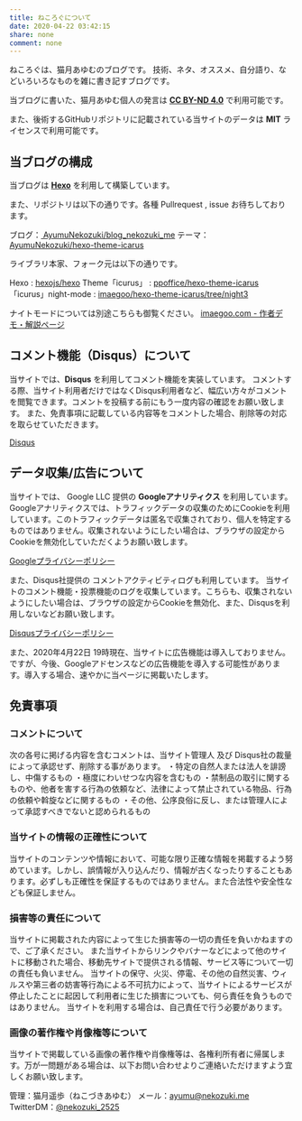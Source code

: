 ```yaml
---
title: ねころぐについて
date: 2020-04-22 03:42:15
share: none
comment: none
---
```

ねころぐは、猫月あゆむのブログです。
技術、ネタ、オススメ、自分語り、などいろいろなものを雑に書き記すブログです。

当ブログに書いた、猫月あゆむ個人の発言は <a style="font-weight:bold;" href="https://creativecommons.org/licenses/by-nd/4.0/deed.ja">CC BY-ND 4.0</a> で利用可能です。

また、後術するGitHubリポジトリに記載されている当サイトのデータは **MIT** ライセンスで利用可能です。

## 当ブログの構成

当ブログは <a style="font-weight:bold;" href="https://hexo.io/">Hexo</a> を利用して構築しています。

また、リポジトリは以下の通りです。各種 Pullrequest , issue お待ちしております。

ブログ：<a href="https://github.com/AyumuNekozuki/blog_nekozuki_me"><i class="fab fa-github"></i> AyumuNekozuki/blog_nekozuki_me</a>
テーマ：<a href="https://github.com/AyumuNekozuki/hexo-theme-icarus"><i class="fab fa-github"></i> AyumuNekozuki/hexo-theme-icarus</a>

ライブラリ本家、フォーク元は以下の通りです。

Hexo : <a href="https://github.com/hexojs/hexo"><i class="fab fa-github"></i> hexojs/hexo</a>
Theme「icurus」 : <a href="https://github.com/ppoffice/hexo-theme-icarus"><i class="fab fa-github"></i> ppoffice/hexo-theme-icarus</a>
「icurus」night-mode : <a href="https://github.com/imaegoo/hexo-theme-icarus/tree/night3"><i class="fab fa-github"></i> imaegoo/hexo-theme-icarus/tree/night3</a>

ナイトモードについては別途こちらも御覧ください。
 <a href="https://www.imaegoo.com/2019/icarus-night-mode-2/">imaegoo.com - 作者デモ・解説ページ</a>

 
## コメント機能（Disqus）について
当サイトでは、**Disqus** を利用してコメント機能を実装しています。
コメントする際、当サイト利用者だけではなくDisqus利用者など、幅広い方々がコメントを閲覧できます。コメントを投稿する前にもう一度内容の確認をお願い致します。
また、免責事項に記載している内容等をコメントした場合、削除等の対応を取らせていただきます。

<a href="https://disqus.com/"><i class="fa fa-globe"></i> Disqus</a>

## データ収集/広告について 
当サイトでは、 Google LLC 提供の **Googleアナリティクス** を利用しています。
Googleアナリティクスでは、トラフィックデータの収集のためにCookieを利用しています。このトラフィックデータは匿名で収集されており、個人を特定するものではありません。収集されないようにしたい場合は、ブラウザの設定からCookieを無効化していただくようお願い致します。

<a href="https://policies.google.com/privacy?hl=ja"><i class="fab fa-google"></i> Googleプライバシーポリシー</a>

また、Disqus社提供の コメントアクティビティログも利用しています。
当サイトのコメント機能・投票機能のログを収集しています。こちらも、収集されないようにしたい場合は、ブラウザの設定からCookieを無効化、また、Disqusを利用しないなどお願い致します。

<a href="https://help.disqus.com/en/articles/1717103-disqus-privacy-policy"><i class="fa fa-globe"></i> Disqusプライバシーポリシー</a>

また、2020年4月22日 19時現在、当サイトに広告機能は導入しておりません。
ですが、今後、Googleアドセンスなどの広告機能を導入する可能性があります。導入する場合、速やかに当ページに掲載いたします。


## 免責事項

### コメントについて
次の各号に掲げる内容を含むコメントは、当サイト管理人 及び Disqus社の裁量によって承認せず、削除する事があります。
・特定の自然人または法人を誹謗し、中傷するもの
・極度にわいせつな内容を含むもの
・禁制品の取引に関するものや、他者を害する行為の依頼など、法律によって禁止されている物品、行為の依頼や斡旋などに関するもの
・その他、公序良俗に反し、または管理人によって承認すべきでないと認められるもの

### 当サイトの情報の正確性について
当サイトのコンテンツや情報において、可能な限り正確な情報を掲載するよう努めています。しかし、誤情報が入り込んだり、情報が古くなったりすることもあります。必ずしも正確性を保証するものではありません。また合法性や安全性なども保証しません。

### 損害等の責任について
当サイトに掲載された内容によって生じた損害等の一切の責任を負いかねますので、ご了承ください。
また当サイトからリンクやバナーなどによって他のサイトに移動された場合、移動先サイトで提供される情報、サービス等について一切の責任も負いません。
当サイトの保守、火災、停電、その他の自然災害、ウィルスや第三者の妨害等行為による不可抗力によって、当サイトによるサービスが停止したことに起因して利用者に生じた損害についても、何ら責任を負うものではありません。
当サイトを利用する場合は、自己責任で行う必要があります。

### 画像の著作権や肖像権等について
当サイトで掲載している画像の著作権や肖像権等は、各権利所有者に帰属します。万が一問題がある場合は、以下お問い合わせよりご連絡いただけますよう宜しくお願い致します。

管理：猫月遥歩（ねこづきあゆむ）
メール：<a href="mailto:ayumu@nekozuki.me">ayumu@nekozuki.me</a>
TwitterDM：<a href="https://twitter.com/nekozuki_2525">@nekozuki_2525</a>
